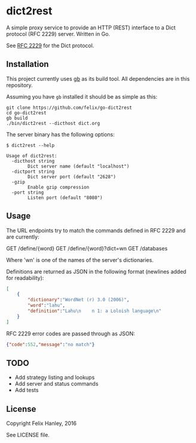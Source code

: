 # dict2rest

A simple proxy service to provide an HTTP (REST) interface to a Dict protocol
(RFC 2229) server. Written in Go.

See [RFC 2229](http://tools.ietf.org/html/rfc2229) for the Dict protocol.

## Installation

This project currently uses [gb](https://getgb.io) as its build tool. All
dependencies are in this repository.

Assuming you have `gb` installed it should be as simple as this:

```shell
git clone https://github.com/felix/go-dict2rest
cd go-dict2rest
gb build
./bin/dict2rest --dicthost dict.org
```

The server binary has the following options:

```
$ dict2rest --help

Usage of dict2rest:
  -dicthost string
        Dict server name (default "localhost")
  -dictport string
        Dict server port (default "2628")
  -gzip
        Enable gzip compression
  -port string
        Listen port (default "8080")
```

## Usage

The URL endpoints try to match the commands defined in RFC 2229 and are
currently:

GET /define/{word}
GET /define/{word}?dict=wn
GET /databases

Where 'wn' is one of the names of the server's dictionaries.

Definitions are returned as JSON in the following format (newlines added for
readability):

```json
[
    {
        "dictionary":"WordNet (r) 3.0 (2006)",
        "word":"lahu",
        "definition":"Lahu\n    n 1: a Loloish language\n"
    }
]
```

RFC 2229 error codes are passed through as JSON:

```json
{"code":552,"message":"no match"}
```

## TODO

- Add strategy listing and lookups
- Add server and status commands
- Add tests

## License

Copyright Felix Hanley, 2016

See LICENSE file.
